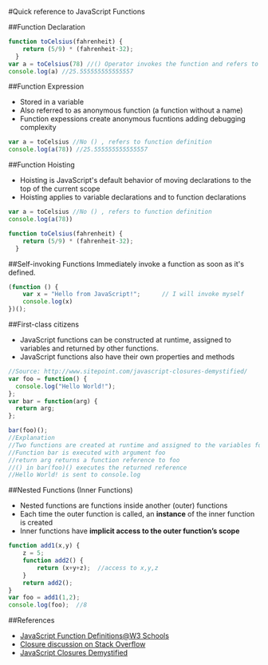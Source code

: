 #Quick reference to JavaScript Functions


##Function Declaration
````javascript
function toCelsius(fahrenheit) {
    return (5/9) * (fahrenheit-32);
  }
var a = toCelsius(78) //() Operator invokes the function and refers to function result
console.log(a) //25.555555555555557
````

##Function Expression
* Stored in a variable
* Also referred to as anonymous function (a function without a name)
* Function expessions create anonymous fucntions adding debugging complexity
````javascript
var a = toCelsius //No () , refers to function definition
console.log(a(78)) //25.555555555555557
````

##Function Hoisting
* Hoisting is JavaScript's default behavior of moving declarations to the top of the current scope
* Hoisting applies to variable declarations and to function declarations
````javascript
var a = toCelsius //No () , refers to function definition
console.log(a(78))

function toCelsius(fahrenheit) {
    return (5/9) * (fahrenheit-32);
  }
````

##Self-invoking Functions
Immediately invoke a function as soon as it's defined.
````javascript
(function () {
    var x = "Hello from JavaScript!";      // I will invoke myself
    console.log(x)
})();
````

##First-class citizens
* JavaScript functions can be constructed at runtime, assigned to variables and returned by other functions. 
* JavaScript functions also have their own properties and methods
````javascript
//Source: http://www.sitepoint.com/javascript-closures-demystified/
var foo = function() {
  console.log("Hello World!");
};
var bar = function(arg) {
  return arg;
};

bar(foo)();
//Explanation
//Two functions are created at runtime and assigned to the variables foo and bar
//Function bar is executed with argument foo
//return arg returns a function reference to foo
//() in bar(foo)() executes the returned reference
//Hello World! is sent to console.log
````

##Nested Functions (Inner Functions)
* Nested functions are functions inside another (outer) functions
* Each time the outer function is called, an **instance** of the inner function is created
* Inner functions have **implicit access to the outer function’s scope**
````javascript
function add1(x,y) {
	z = 5;
	function add2() {
		return (x+y+z);  //access to x,y,z
	}
	return add2();		
}
var foo = add1(1,2);
console.log(foo);  //8
````


##References
* [JavaScript Function Definitions@W3 Schools](http://www.w3schools.com/js/js_function_definition.asp)
* [Closure discussion on Stack Overflow](http://stackoverflow.com/questions/111102/how-do-javascript-closures-work)
* [JavaScript Closures Demystified](http://www.sitepoint.com/javascript-closures-demystified/)

